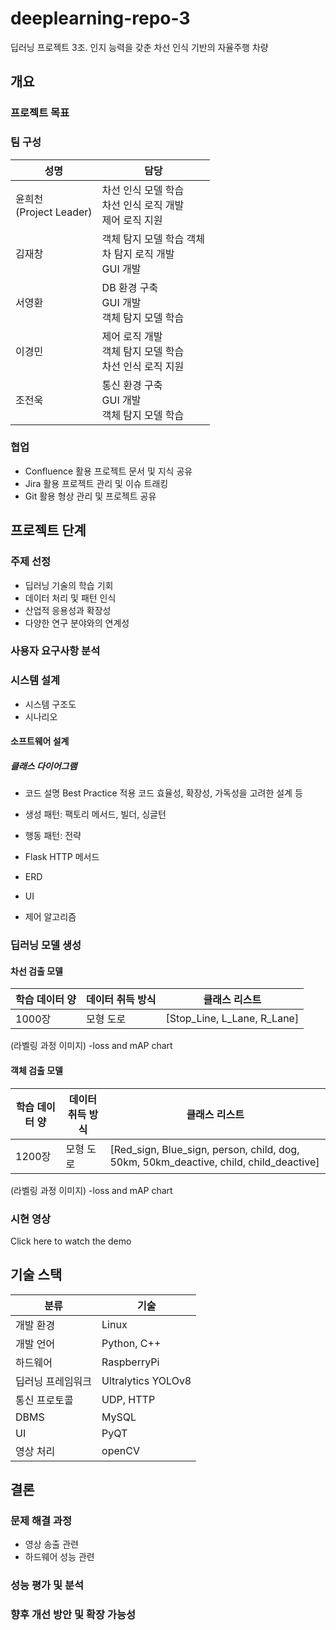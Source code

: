 # deeplearning-repo-3
딥러닝 프로젝트 3조. 인지 능력을 갖춘 차선 인식 기반의 자율주행 차량 

## 개요
### 프로젝트 목표
### 팀 구성
|성명|담당|
|----|-----|
|윤희천 <br> (Project Leader)|차선 인식 모델 학습 <br> 차선 인식 로직 개발 <br> 제어 로직 지원| 
|김재창|객체 탐지 모델 학습 객체 <br> 차 탐지 로직 개발 <br> GUI 개발|
|서영환|DB 환경 구축 <br> GUI 개발 <br> 객체 탐지 모델 학습| 
|이경민|제어 로직 개발 <br> 객체 탐지 모델 학습 <br> 차선 인식 로직 지원|
|조전욱|통신 환경 구축 <br> GUI 개발 <br> 객체 탐지 모델 학습|
### 협업
- Confluence 활용 프로젝트 문서 및 지식 공유
- Jira 활용 프로젝트 관리 및 이슈 트래킹
- Git 활용 형상 관리 및 프로젝트 공유
## 프로젝트 단계
### 주제 선정
- 딥러닝 기술의 학습 기회
- 데이터 처리 및 패턴 인식
- 산업적 응용성과 확장성
- 다양한 연구 분야와의 연계성
### 사용자 요구사항 분석

### 시스템 설계
- 시스템 구조도
- 시나리오
  
#### 소프트웨어 설계
##### 클래스 다이어그램
- 코드 설명 Best Practice 적용
  코드 효율성, 확장성, 가독성을 고려한 설계 등
- 생성 패턴: 팩토리 메서드, 빌더, 싱글턴
- 행동 패턴: 전략
  
- Flask HTTP 메서드
- ERD
- UI

- 제어 알고리즘

### 딥러닝 모델 생성
#### 차선 검출 모델
|학습 데이터 양|데이터 취득 방식|클래스 리스트|
|-----|-----|-----|
|1000장|모형 도로|[Stop_Line, L_Lane, R_Lane]|
(라벨링 과정 이미지)
-loss and mAP chart

#### 객체 검출 모델
|학습 데이터 양|데이터 취득 방식|클래스 리스트|
|-----|-----|-----|
|1200장|모형 도로|[Red_sign, Blue_sign, person, child, dog, 50km, 50km_deactive, child, child_deactive]|
(라벨링 과정 이미지)
-loss and mAP chart

### 시현 영상
Click here to watch the demo

## 기술 스택
|분류|기술|
|-----|-----|
|개발 환경|Linux|
|개발 언어|Python, C++|
|하드웨어|RaspberryPi|
|딥러닝 프레임워크|Ultralytics YOLOv8|
|통신 프로토콜|UDP, HTTP|
|DBMS|MySQL|
|UI|PyQT|
|영상 처리|openCV|

## 결론
### 문제 해결 과정
- 영상 송출 관련
- 하드웨어 성능 관련
### 성능 평가 및 분석
### 향후 개선 방안 및 확장 가능성
